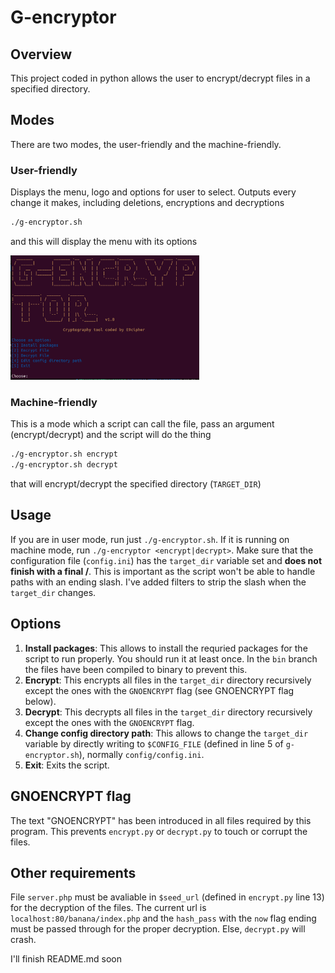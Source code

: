 # G-encryptor
## Overview
This project coded in python allows the user to encrypt/decrypt files in a specified directory.
## Modes
There are two modes, the user-friendly and the machine-friendly.
### User-friendly
Displays the menu, logo and options for user to select. Outputs every change it makes, including deletions, encryptions and decryptions
```bash
./g-encryptor.sh
```
and this will display the menu with its options

<img src="images/screenshot-1.png" alt="Menu" width="60%"/>

### Machine-friendly
This is a mode which a script can call the file, pass an argument (encrypt/decrypt) and the script will do the thing
```bash
./g-encryptor.sh encrypt
./g-encryptor.sh decrypt
```
that will encrypt/decrypt the specified directory (`TARGET_DIR`)
## Usage
If you are in user mode, run just `./g-encryptor.sh`. If it is running on machine mode, run `./g-encryptor <encrypt|decrypt>`. Make sure that the configuration file (`config.ini`) has the `target_dir` variable set and **does not finish with a final /**. This is important as the script won't be able to handle paths with an ending slash. I've added filters to strip the slash when the `target_dir` changes.
## Options
1. **Install packages**: This allows to install the requried packages for the script to run properly. You should run it at least once. In the `bin` branch the files have been compiled to binary to prevent this.
2. **Encrypt**: This encrypts all files in the `target_dir` directory recursively except the ones with the `GNOENCRYPT` flag (see GNOENCRYPT flag below).
3. **Decrypt**: This decrypts all files in the `target_dir` directory recursively except the ones with the `GNOENCRYPT` flag.
4. **Change config directory path**: This allows to change the `target_dir` variable by directly writing to `$CONFIG_FILE` (defined in line 5 of `g-encryptor.sh`), normally `config/config.ini`.
5. **Exit**: Exits the script.
## GNOENCRYPT flag
The text "GNOENCRYPT" has been introduced in all files required by this program. This prevents `encrypt.py` or `decrypt.py` to touch or corrupt the files.
## Other requirements
File `server.php` must be avaliable in `$seed_url` (defined in `encrypt.py` line 13) for the decryption of the files. The current url is `localhost:80/banana/index.php` and the `hash_pass` with the `now` flag ending must be passed through for the proper decryption. Else, `decrypt.py` will crash.

I'll finish README.md soon
